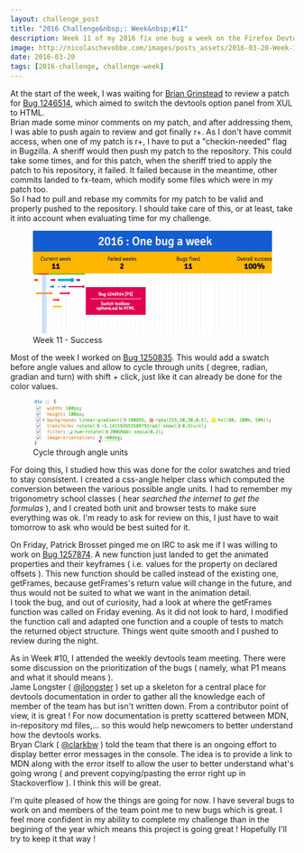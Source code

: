 ```yaml
---
layout: challenge_post
title: "2016 Challenge&nbsp;: Week&nbsp;#11"
description: Week 11 of my 2016 fix one bug a week on the Firefox Devtools
image: http://nicolaschevobbe.com/images/posts_assets/2016-03-20-Week-11/twitter-card.png
date: 2016-03-20
tags: [2016-challenge, challenge-week]
---
```


At the start of the week, I was waiting for [Brian Grinstead](https://twitter.com/bgrins) to review a patch for [Bug 1246514](https://bugzilla.mozilla.org/show_bug.cgi?id=1246514), which aimed to switch the devtools option panel from XUL to HTML.<br>
Brian made some minor comments on my patch, and after addressing them, I was able to push again to review and got finally r+. As I don't have commit access, when one of my patch is r+, I have to put a "checkin-needed" flag in Bugzilla. A sheriff would then push my patch to the repository. This could take some times, and for this patch, when the sheriff tried to apply the patch to his repository, it failed. It failed because in the meantime, other commits landed to fx-team, which modify some files which were in my patch too.<br>
So I had to pull and rebase my commits for my patch to be valid and properly pushed to the repository. I should take care of this, or at least, take it into account when evaluating time for my challenge.

<figure>
  <img src="/images/posts_assets/2016-03-20-Week-11/challenge.png" alt="Bugzilla Timeline - Week 11">
  <figcaption>Week 11 - Success</figcaption>
</figure>

Most of the week I worked on [Bug 1250835](https://bugzilla.mozilla.org/show_bug.cgi?id=1250835). This would add a swatch before angle values and allow to cycle through units ( degree, radian, gradian and turn) with shift + click, just like it can already be done for the color values.

<figure>
  <img src="/images/posts_assets/2016-03-20-Week-11/angle_cycling.gif" alt="Cycle through angle units">
  <figcaption>Cycle through angle units</figcaption>
</figure>

For doing this, I studied how this was done for the color swatches and tried to stay consistent. I created a css-angle helper class which computed the conversion between the various possible angle units. I had to remember my trigonometry school classes ( hear *searched the internet to get the formulas* ), and I created both unit and browser tests to make sure everything was ok. I'm ready to ask for review on this, I just have to wait tomorrow to ask who would be best suited for it.

On Friday, Patrick Brosset pinged me on IRC to ask me if I was willing to work on [Bug 1257874](https://bugzilla.mozilla.org/show_bug.cgi?id=1257874). A new function just landed to get the animated properties and their keyframes ( i.e. values for the property on declared offsets ). This new function should be called instead of the existing one, getFrames, because getFrames's return value will change in the future, and thus would not be suited to what we want in the animation detail.<br>
I took the bug, and out of curiosity, had a look at where the getFrames function was called on Friday evening. As it did not look to hard, I modified the function call and adapted one function and a couple of tests to match the returned object structure. Things went quite smooth and I pushed to review during the night.


As in Week #10, I attended the weekly devtools team meeting. There were some discussion on the prioritization of the bugs ( namely, what P1 means and what it should means ).<br>
Jame Longster ( [@jlongster](https://twitter.com/jlongster) ) set up a skeleton for a central place for devtools documentation in order to gather all the knowledge each of member of the team has but isn't written down. From a contributor point of view, it is great ! For now documentation is pretty scattered between MDN, in-repository md files,… so this would help newcomers to better understand how the devtools works.<br>
Bryan Clark ( [@clarkbw](https://twitter.com/clarkbw) ) told the team that there is an ongoing effort to display better error messages in the console. The idea is to provide a link to MDN along with the error itself to allow the user to better understand what's going wrong ( and prevent copying/pasting the error right up in Stackoverflow ). I think this will be great.

I'm quite pleased of how the things are going for now. I have several bugs to work on and members of the team point me to new bugs which is great. I feel more confident in my ability to complete my challenge than in the begining of the year which means this project is going great ! Hopefully I'll try to keep it that way !
